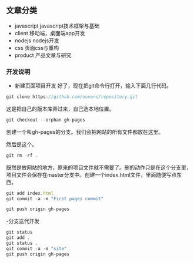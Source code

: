 
## 文章分类

- javascript javascript技术框架与基础
- client  移动端，桌面端app开发
- nodejs nodejs开发
- css    页面css与重构
- product 产品文章与研究

### 开发说明

- 新建页面项目开发
好了，现在把git命令行打开，输入下面几行代码。
```javascript
git clone https://github.com/ouvens/repository.git
```
这是把自己的版本库弄过来，自己选本地位置。

```javascript
git checkout --orphan gh-pages
```
创建一个叫gh-pages的分支。我们会把网站的所有文件都放在这里。

然后是这个。
```javascript
git rm -rf .
```
既然是放网站的地方，原来的项目文件就不需要了。删的动作只是在这个分支里，项目文件会保存在master分支中。创建一个index.html文件，里面随便写点东西。

```javascript
git add index.html
git commit -a -m "First pages commit"

git push origin gh-pages
```

-分支迭代开发

```javascript
git status
git add .
git status .
git commit -a -m "site"
git push origin gh-pages
```
